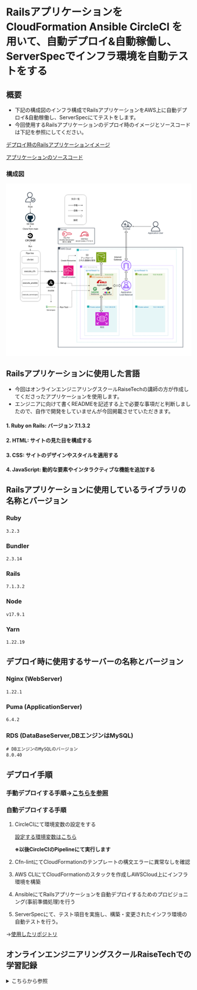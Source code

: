 # Railsアプリケーションを CloudFormation Ansible CircleCI を用いて、自動デプロイ&自動稼働し、ServerSpecでインフラ環境を自動テストをする
## 概要

* 下記の構成図のインフラ構成でRailsアプリケーションをAWS上に自動デプロイ&自動稼働し、ServerSpecにてテストをします。
* 今回使用するRailsアプリケーションのデプロイ時のイメージとソースコードは下記を参照にしてください。

[デプロイ時のRailsアプリケーションイメージ](https://lecture13-evdence-app.s3.ap-northeast-1.amazonaws.com/Screen+recording+2024-12-22+21.25.34.webm)

[アプリケーションのソースコード](https://github.com/yuta-ushijima/raisetech-live8-sample-app)

### 構成図
![](lecture13/images/01_AWS_Architecture_Diagram.png)

## Railsアプリケーションに使用した言語
* 今回はオンラインエンジニアリングスクールRaiseTechの講師の方が作成してくださったアプリケーションを使用します。
* エンジニアに向けて書くREADMEを記述する上で必要な事項だと判断しましたので、自作で開発をしていませんが今回掲載させていただきます。

#### 1. Ruby on Rails: バージョン 7.1.3.2
#### 2. HTML: サイトの見た目を構成する
#### 3. CSS: サイトのデザインやスタイルを適用する
#### 4. JavaScript: 動的な要素やインタラクティブな機能を追加する

## Railsアプリケーションに使用しているライブラリの名称とバージョン

### Ruby 
```
3.2.3
```
### Bundler
```
2.3.14
```
### Rails
```
7.1.3.2
```
### Node
```
v17.9.1
```
### Yarn
```
1.22.19
```

## デプロイ時に使用するサーバーの名称とバージョン
### Nginx (WebServer)
```
1.22.1
```
### Puma (ApplicationServer) 
```
6.4.2
```
### RDS (DataBaseServer,DBエンジンはMySQL)
```
# DBエンジンのMySQLのバージョン
8.0.40
```

## デプロイ手順
### 手動デプロイする手順→[こちらを参照](lecture5.md)
### 自動デプロイする手順

1. CircleCIにて環境変数の設定をする

    [設定する環境変数はこちら](lecture13.md)

    **※以後CircleCIのPipelineにて実行します**

2. Cfn-lintにてCloudFormationのテンプレートの構文エラーに異常なしを確認

3. AWS CLIにてCloudFormationのスタックを作成しAWSCloud上にインフラ環境を構築

4. AnsibleにてRailsアプリケーションを自動デプロイするためのプロビジョニング(事前準備処理)を行う

5. ServerSpecにて、テスト項目を実施し、構築・変更されたインフラ環境の自動テストを行う。

→[使用したリポジトリ](https://github.com/tushiko23/circleci-rails-app)

## オンラインエンジニアリングスクールRaiseTechでの学習記録

<details><summary>こちらから参照</summary>

|講義|学習内容|課題内容と記録|備考|
|---|-----|-----|-----|
|第1回|学習のマインドセット<br>AWSアカウント作成<br>IAMユーザの作成・推薦設定<br>Cloud9の作成|ルートユーザーとIAMユーザーをMFA有効化<br>BillingをIAMユーザで閲覧できるように設定<br>Cloud9環境下のRubyにて"HelloWorld"の出力<br>※リポジトリにはなし|AdministratorAccess 権限の IAM ユーザーを作成→以後の課題ではこのIAMユーザを使用します|
|第2回|バージョン管理システム "github"の使い方<br>MarkDown記法|Githubにて、Pull Request の発行と完了報告<br>MergeとCollaboratorへの追加の仕方<br>[lecture2.md](./lecture2.md)|学習記録用リポジトリは今後、[tushima-raisetech-task](https://github.com/tushiko23/tushima-raisetech-task)に記録します|
|第3回|Webアプリケーションが稼働する仕組み<br>APPサーバ・DBサーバ<br>構成管理ツール|Cloud9環境でRailsアプリケーションを手動構築でデプロイ<br>[lecture3.md](./lecture3-images.md)||
|第4回|IAMでの権限管理<br>マネジメントコンソールにてAWS環境手動構築|VPC・サブネットをはじめとするネットワークの構築<br>キーペア・EC2・RDSの作成<br>EC2にSSH接続・EC2からRDSに接続確認<br>[lecture4.md](./lecture-4-modify.md)|今回は、Cloud9環境下からEC2にSSH接続していますが、第5回以降はローカルPCからSSH接続します|
|第5回|EC2にRailsアプリケーションをデプロイ<br>ELBを用いた冗長化・負荷分散<br>S3の役割<br>AWS構成図の作成|EC2にRailsアプリケーションのデプロイ<br>ALB構成を加えて冗長化してデプロイ<br>S3に画像の保存先を変更<br>[lecture5.md](./lecture5.md)|ここからCloud9を使用せずローカルPCを使用|
|第6回|AWSでの証跡、ロギングツール<br>AWSでの監視、通知ツール<br>AWSでのコスト管理ツール|AWSを利用した日の記録をCloudTrailのイベントから抽出<br>CloudWatchアラームにて、ALBのアラーム設定し、メール通知する<br>AWS Pricing CalculatorにてAWS利用料の見積の作成と,AWS Billingを用いて現在の利用料を報告する<br>[lecture6](./lecture6.md)||
|第7回|AWSでのセキュリティ対策|第4・5回で作成した環境で考えられる脆弱性をまとめる<br>[lecture7](./lecture7.md)||
|第8回|ライブコーディング第4回〜第5回①|課題なし 第4回 第5回の復習||
|第9回|ライブコーディング第4回〜第5回②|課題なし 第4回 第5回の復習||
|第10回|インフラ自動化<br>IaCツールCloudFormationの使用|CloudFormationにて、第5回の環境構築<br>(アプリケーションの実装はなし)|同じIaCツールTerraformでの実装は下記参照|
|第11回|テスト駆動開発(TestDrivenDevelopment:TDD)<br>ServerSpecにてインフラ環境を自動テスト|ServerSpecにて第10回で構築したインフラ環境に自動テストを導入して成功させる<br>[lecture11](./lecture11.md)|10回課題で構築したEC2内で実行。SSH接続を使用せずlocalhostでの実行。|
|第12回|IaCツールTerraformの解説<br>DevOpsの考え方について<br>CI/CDツールの使用|CI/CDツールCircleCIを導入する<br>第10回課題内のCloudFormationのテンプレートに対して、cfn-lintを実行するジョブを組み込み成功させる<br>[lecture12](./lecture12.md)|cfn-lintで検出した警告とEOFエラーを解消するためテンプレートを一部修正しています|
|第13回|構成管理(プロビジョニング)ツール<br>Ansibleの導入<br>CI/CDツールCircleCIとの連携|CI/CDツールCircleCI内にCloudFormation,Ansible,ServerSpecのジョブを組み込み,Railsアプリケーションを自動デプロイ&自動稼働とインフラ環境の自動テストを成功させる<br>[lecture13](./lecture13.md)|Ansibleのみでの実行時のコントロールノードはAmazonlinux2022をOSとするEC2を利用。<br>ServerSpecはSSH接続。|
|第14回|ライブコーディング第13回①|READMEの訂正やこれまでの課題の記録を総括し,ポートフォリオの作成||
|第15回|ライブコーディング第13回②|READMEの訂正やこれまでの課題の記録を総括し,ポートフォリオの作成||
|第16回|現場に出るにあたっての必要な技術と知識<br>現場での立ち振る舞い<br>就職・転職で優位に立つために|課題なし <br>転職活動・現場に出るための準備|

</details>
